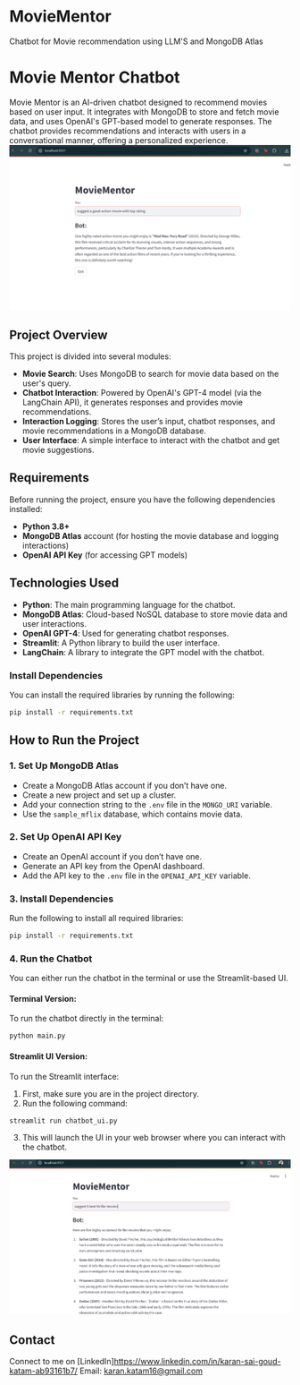 # MovieMentor
Chatbot for Movie recommendation using LLM'S and MongoDB Atlas

# Movie Mentor Chatbot

Movie Mentor is an AI-driven chatbot designed to recommend movies based on user input. It integrates with MongoDB to store and fetch movie data, and uses OpenAI's GPT-based model to generate responses. The chatbot provides recommendations and interacts with users in a conversational manner, offering a personalized experience.
![MovieMentor](screenshot.png)

## Project Overview

This project is divided into several modules:
- **Movie Search**: Uses MongoDB to search for movie data based on the user's query.
- **Chatbot Interaction**: Powered by OpenAI's GPT-4 model (via the LangChain API), it generates responses and provides movie recommendations.
- **Interaction Logging**: Stores the user’s input, chatbot responses, and movie recommendations in a MongoDB database.
- **User Interface**: A simple interface to interact with the chatbot and get movie suggestions.

## Requirements

Before running the project, ensure you have the following dependencies installed:

- **Python 3.8+**
- **MongoDB Atlas** account (for hosting the movie database and logging interactions)
- **OpenAI API Key** (for accessing GPT models)

## Technologies Used

- **Python**: The main programming language for the chatbot.
- **MongoDB Atlas**: Cloud-based NoSQL database to store movie data and user interactions.
- **OpenAI GPT-4**: Used for generating chatbot responses.
- **Streamlit**: A Python library to build the user interface.
- **LangChain**: A library to integrate the GPT model with the chatbot.

### Install Dependencies

You can install the required libraries by running the following:

```bash
pip install -r requirements.txt
```

## How to Run the Project

### 1. Set Up MongoDB Atlas
- Create a MongoDB Atlas account if you don’t have one.
- Create a new project and set up a cluster.
- Add your connection string to the `.env` file in the `MONGO_URI` variable.
- Use the `sample_mflix` database, which contains movie data.

### 2. Set Up OpenAI API Key
- Create an OpenAI account if you don’t have one.
- Generate an API key from the OpenAI dashboard.
- Add the API key to the `.env` file in the `OPENAI_API_KEY` variable.

### 3. Install Dependencies
Run the following to install all required libraries:

```bash
pip install -r requirements.txt
```

### 4. Run the Chatbot
You can either run the chatbot in the terminal or use the Streamlit-based UI.

#### Terminal Version:
To run the chatbot directly in the terminal:

```bash
python main.py
```

#### Streamlit UI Version:
To run the Streamlit interface:

1. First, make sure you are in the project directory.
2. Run the following command:

```bash
streamlit run chatbot_ui.py
```

3. This will launch the UI in your web browser where you can interact with the chatbot.

![MovieMentor](Screenshot%202025-02-14%20001200.png)

## Contact

Connect to me on [LinkedIn]https://www.linkedin.com/in/karan-sai-goud-katam-ab93161b7/
Email: karan.katam16@gmail.com
